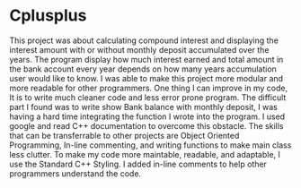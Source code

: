 # Cplusplus
This project was about calculating compound interest and displaying the interest amount with or without monthly deposit accumulated over the years. The program display
how much interest earned and total amount in the bank account every year depends on how many years accumulation user would like to know. I was able to make this project
more modular and more readable for other programmers. One thing I can improve in my code, It is to write much cleaner code and less error prone program. The difficult
part I found was to write show Bank balance with monthly deposit, I was having a hard time integrating the function I wrote into the program. I used google and read C++ documentation to overcome this obstacle. The skills that can be transferrable to other projects are Object Oriented Programming, In-line commenting, and writing 
functions to make main class less clutter. To make my code more maintable, readable, and adaptable, I use the Standard C++ Styling. I added in-line comments to help other programmers understand the code.
